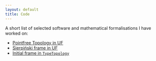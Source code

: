 ```yaml
---
layout: default
title: Code
---
```


A short list of selected software and mathematical formalisations I have worked
on:

- [Pointfree Topology in UF](https://www.cs.bham.ac.uk/~axt978/pointfree-topology-in-UF/Main.html)
- [Sierpiński frame in UF](https://www.cs.bham.ac.uk/~axt978/pointfree-topology-in-UF/Sierpinski.html)
- [Initial frame in `TypeTopology`](https://www.cs.bham.ac.uk/~mhe/TypeTopology/InitialFrame.html)
